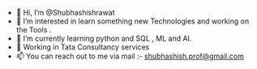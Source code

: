 - 👋 Hi, I’m @Shubhashishrawat
- 👀 I’m interested in learn something new Technologies  and working on the Tools .
- 🌱 I’m currently learning python and SQL , ML and AI.
- 💞️ Working in Tata Consultancy services
- 📫 You can reach out to me via mail :- shubhashish.prof@gmail.com

